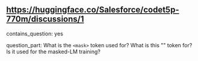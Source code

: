 ## https://huggingface.co/Salesforce/codet5p-770m/discussions/1

contains_question: yes

question_part: What is the `<mask>` token used for? What is this "<mask>" token for? Is it used for the masked-LM training?